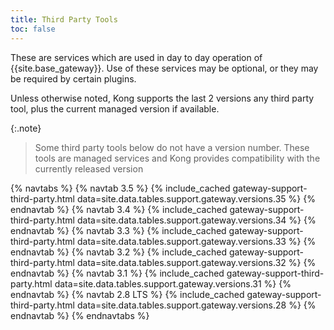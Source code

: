 ```yaml
---
title: Third Party Tools
toc: false
---
```


These are services which are used in day to day operation of {{site.base_gateway}}. Use of these services may be optional, or they may be required by certain plugins.

Unless otherwise noted, Kong supports the last 2 versions any third party tool, plus the current managed version if available.

{:.note}
> Some third party tools below do not have a version number. These tools are managed services and Kong provides compatibility with the currently released version

{% navtabs %}
  {% navtab 3.5 %}
    {% include_cached gateway-support-third-party.html data=site.data.tables.support.gateway.versions.35 %}
  {% endnavtab %}
  {% navtab 3.4 %}
    {% include_cached gateway-support-third-party.html data=site.data.tables.support.gateway.versions.34 %}
  {% endnavtab %}
  {% navtab 3.3 %}
    {% include_cached gateway-support-third-party.html data=site.data.tables.support.gateway.versions.33 %}
  {% endnavtab %}
  {% navtab 3.2 %}
    {% include_cached gateway-support-third-party.html data=site.data.tables.support.gateway.versions.32 %}
  {% endnavtab %}
  {% navtab 3.1 %}
    {% include_cached gateway-support-third-party.html data=site.data.tables.support.gateway.versions.31 %}
  {% endnavtab %}
  {% navtab 2.8 LTS %}
    {% include_cached gateway-support-third-party.html data=site.data.tables.support.gateway.versions.28 %}
  {% endnavtab %}
{% endnavtabs %}
